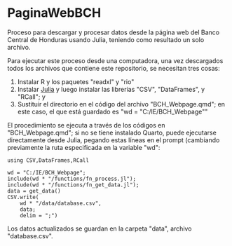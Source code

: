 # PaginaWebBCH
Proceso para descargar y procesar datos desde la página web del Banco Central de Honduras usando Julia, teniendo como resultado un solo archivo.

Para ejecutar este proceso desde una computadora, una vez descargados todos los archivos que contiene este repositorio, se necesitan tres cosas:
1) Instalar R y los paquetes "readxl" y "rio"
2) Instalar [Julia](https://julialang.org/downloads/) y luego instalar las librerías "CSV", "DataFrames", y "RCall"; y
3) Sustituir el directorio en el código del archivo "BCH_Webpage.qmd"; en este caso, el que está guardado es "wd = "C:/IE/BCH_Webpage""

El procedimiento se ejecuta a través de los códigos en "BCH_Webpage.qmd"; si no se tiene instalado Quarto, puede ejecutarse directamente desde Julia, pegando estas líneas en el prompt (cambiando previamente la ruta especificada en la variable "wd":

```
using CSV,DataFrames,RCall

wd = "C:/IE/BCH_Webpage";
include(wd * "/functions/fn_process.jl");
include(wd * "/functions/fn_get_data.jl");
data = get_data()
CSV.write(
    wd * "/data/database.csv",
    data;
    delim = ";")
````

Los datos actualizados se guardan en la carpeta "data", archivo "database.csv".

